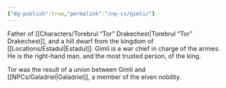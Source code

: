 ```yaml
---
{"dg-publish":true,"permalink":"/np-cs/gimli/"}
---
```


Father of [[Characters/Torebrul “Tor” Drakechest\|Torebrul “Tor” Drakechest]], and a hill dwarf from the kingdom of [[Locations/Estadul\|Estadul]]. Gimli is a war chief in charge of the armies. He is the right-hand man, and the most trusted person, of the king.

Tor was the result of a union between Gimli and [[NPCs/Galadriel\|Galadriel]], a member of the elven nobility.
